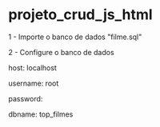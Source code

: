 # projeto_crud_js_html

1 - Importe o banco de dados "filme.sql"

2 - Configure o banco de dados

host: localhost

username: root

password: 

dbname: top_filmes
